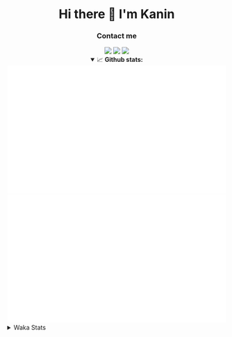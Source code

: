 <div align="center">
 <h1>Hi there 👋 I'm Kanin</h1>
 <h3>Contact me</h3>
 <a href="mailto:im@kanin.dev"><img src="https://img.shields.io/badge/gmail-%23D14836.svg?&style=for-the-badge&logo=gmail&logoColor=white"/></a>
 <a href="https://twitter.com/KaninDev"><img src="https://img.shields.io/badge/twitter-%231DA1F2.svg?&style=for-the-badge&logo=twitter&logoColor=white"/></a>
 <a href="https://www.linkedin.com/in/KaninDev"><img src="https://img.shields.io/badge/linkedin-%230077B5.svg?&style=for-the-badge&logo=linkedin&logoColor=white"/></a>
<details open>
  <summary>📈 <b>Github stats:</b></summary>
  <img src="https://github.com/Kanin/Kanin/blob/master/scripts/GitHubStats/generated/overview.svg"/>
  <img src="https://github.com/Kanin/Kanin/blob/master/scripts/GitHubStats/generated/languages.svg"/>
</details>
</div>

<details>
 <summary>Waka Stats</summary>

<!--START_SECTION:waka-->
![Code Time](http://img.shields.io/badge/Code%20Time-1%2C902%20hrs%2056%20mins-blue)

![Profile Views](http://img.shields.io/badge/Profile%20Views-5-blue)

![Lines of code](https://img.shields.io/badge/From%20Hello%20World%20I%27ve%20Written-27%20Thousand%20lines%20of%20code-blue)

**🐱 My GitHub Data** 

> 🏆 44 Contributions in the Year 2023
 > 
> 📦 97.5 kB Used in GitHub's Storage 
 > 
> 🚫 Not Opted to Hire
 > 
> 📜 18 Public Repositories 
 > 
> 🔑 10 Private Repositories  
 > 
**I'm a Night 🦉** 

```text
🌞 Morning       64 commits       ████░░░░░░░░░░░░░░░░░░░░░   16.71 % 
🌆 Daytime       53 commits       ███░░░░░░░░░░░░░░░░░░░░░░   13.84 % 
🌃 Evening      119 commits       ███████░░░░░░░░░░░░░░░░░░   31.07 % 
🌙 Night        147 commits       █████████░░░░░░░░░░░░░░░░   38.38 % 

```
📅 **I'm Most Productive on Sunday** 

```text
Monday          51 commits       ███░░░░░░░░░░░░░░░░░░░░░░   13.32 % 
Tuesday         30 commits       ██░░░░░░░░░░░░░░░░░░░░░░░   07.83 % 
Wednesday       44 commits       ██░░░░░░░░░░░░░░░░░░░░░░░   11.49 % 
Thursday        52 commits       ███░░░░░░░░░░░░░░░░░░░░░░   13.58 % 
Friday          32 commits       ██░░░░░░░░░░░░░░░░░░░░░░░   08.36 % 
Saturday        52 commits       ███░░░░░░░░░░░░░░░░░░░░░░   13.58 % 
Sunday         122 commits       ████████░░░░░░░░░░░░░░░░░   31.85 % 

```


📊 **This Week I Spent My Time On** 

```text
⌚︎ Time Zone: America/New_York

💬 Programming Languages: 
Python                   9 hrs 24 mins       ████████████████████████░   97.62 % 
Text                     11 mins             ░░░░░░░░░░░░░░░░░░░░░░░░░   02.00 % 
Log File                 1 min               ░░░░░░░░░░░░░░░░░░░░░░░░░   00.19 % 
virtualenv               0 secs              ░░░░░░░░░░░░░░░░░░░░░░░░░   00.12 % 
HTML                     0 secs              ░░░░░░░░░░░░░░░░░░░░░░░░░   00.08 % 

🔥 Editors: 
PyCharm                  9 hrs 38 mins       █████████████████████████   100.00 % 

🐱‍💻 Projects: 
VoiceSphere              3 hrs 29 mins       █████████░░░░░░░░░░░░░░░░   36.28 % 
BB-CommunityBot          3 hrs 7 mins        ████████░░░░░░░░░░░░░░░░░   32.32 % 
MediaUploader            3 hrs 1 min         ███████░░░░░░░░░░░░░░░░░░   31.40 % 
Unknown Project          0 secs              ░░░░░░░░░░░░░░░░░░░░░░░░░   00.00 % 

💻 Operating System: 
Windows                  9 hrs 38 mins       █████████████████████████   100.00 % 

```

**I Mostly Code in Python** 

```text
Python                   25 repos            ██████████████████░░░░░░░   73.53 % 
JavaScript               3 repos             ██░░░░░░░░░░░░░░░░░░░░░░░   08.82 % 
Java                     3 repos             ██░░░░░░░░░░░░░░░░░░░░░░░   08.82 % 
Kotlin                   2 repos             █░░░░░░░░░░░░░░░░░░░░░░░░   05.88 % 
HTML                     1 repo              ░░░░░░░░░░░░░░░░░░░░░░░░░   02.94 % 

```


**Timeline**

![Chart not found](https://raw.githubusercontent.com/Kanin/Kanin/master/charts/bar_graph.png) 


 Last Updated on 09/02/2023 13:11:30 UTC
<!--END_SECTION:waka-->
</details>
